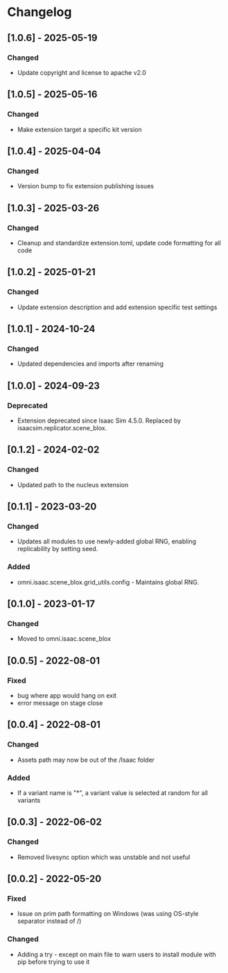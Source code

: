 # Changelog
## [1.0.6] - 2025-05-19
### Changed
- Update copyright and license to apache v2.0

## [1.0.5] - 2025-05-16
### Changed
- Make extension target a specific kit version

## [1.0.4] - 2025-04-04
### Changed
- Version bump to fix extension publishing issues

## [1.0.3] - 2025-03-26
### Changed
- Cleanup and standardize extension.toml, update code formatting for all code

## [1.0.2] - 2025-01-21
### Changed
- Update extension description and add extension specific test settings

## [1.0.1] - 2024-10-24
### Changed
- Updated dependencies and imports after renaming

## [1.0.0] - 2024-09-23
### Deprecated
- Extension deprecated since Isaac Sim 4.5.0. Replaced by isaacsim.replicator.scene_blox.

## [0.1.2] - 2024-02-02
### Changed
- Updated path to the nucleus extension

## [0.1.1] - 2023-03-20
### Changed

- Updates all modules to use newly-added global RNG, enabling replicability by setting seed.

### Added

- omni.isaac.scene_blox.grid_utils.config - Maintains global RNG.

## [0.1.0] - 2023-01-17
### Changed

- Moved to omni.isaac.scene_blox

## [0.0.5] - 2022-08-01
### Fixed

- bug where app would hang on exit
- error message on stage close

## [0.0.4] - 2022-08-01
### Changed

- Assets path may now be out of the /Isaac folder

### Added

- If a variant name is "*", a variant value is selected at random for all variants

## [0.0.3] - 2022-06-02
### Changed

- Removed livesync option which was unstable and not useful

## [0.0.2] - 2022-05-20
### Fixed

- Issue on prim path formatting on Windows (was using OS-style separator instead of /)

### Changed

- Adding a try - except on main file to warn users to install module with pip before trying to use it
